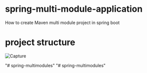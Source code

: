 # spring-multi-module-application
How to create Maven multi module project in spring boot 

# project structure
![Capture](https://user-images.githubusercontent.com/25712816/66276099-28065280-e8ad-11e9-8d03-1ffa17e340b2.PNG)

"# spring-multimodules" 
"# spring-multimodules" 
